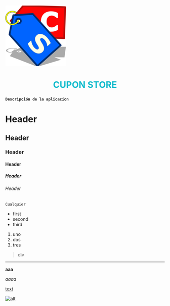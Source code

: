 
![alt](public/img/android-icon-192x192.png)



<!-- ## CUPON STORE -->
# <div align="center" style="color:#11bbcc;"><strong >  CUPON STORE </strong></div>

**```Descripción de la aplicacion```**

<!-- Cabecera -->
# Header
## Header
### Header
####  Header
#####  Header
######  Header

``` 
Cualquier 
```

<!-- Esta es una lista desondenada -->
- first
- second
- third

<!-- Lista Ordenada -->
1. uno
2. dos
3. tres


> div

<!-- linea separadora -->
***

<!-- Negrita -->
**aaa**

<!-- Italica -->
*aaaa*

<!-- link -->
[text](https://link)

<!-- Imagen -->
![alt](/public/img/favicon.ico)